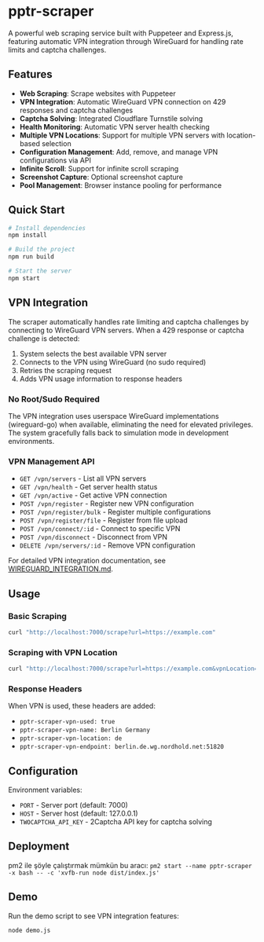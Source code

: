# pptr-scraper

A powerful web scraping service built with Puppeteer and Express.js, featuring automatic VPN integration through WireGuard for handling rate limits and captcha challenges.

## Features

- **Web Scraping**: Scrape websites with Puppeteer
- **VPN Integration**: Automatic WireGuard VPN connection on 429 responses and captcha challenges
- **Captcha Solving**: Integrated Cloudflare Turnstile solving
- **Health Monitoring**: Automatic VPN server health checking
- **Multiple VPN Locations**: Support for multiple VPN servers with location-based selection
- **Configuration Management**: Add, remove, and manage VPN configurations via API
- **Infinite Scroll**: Support for infinite scroll scraping
- **Screenshot Capture**: Optional screenshot capture
- **Pool Management**: Browser instance pooling for performance

## Quick Start

```bash
# Install dependencies
npm install

# Build the project
npm run build

# Start the server
npm start
```

## VPN Integration

The scraper automatically handles rate limiting and captcha challenges by connecting to WireGuard VPN servers. When a 429 response or captcha challenge is detected:

1. System selects the best available VPN server
2. Connects to the VPN using WireGuard (no sudo required)
3. Retries the scraping request
4. Adds VPN usage information to response headers

### No Root/Sudo Required

The VPN integration uses userspace WireGuard implementations (wireguard-go) when available, eliminating the need for elevated privileges. The system gracefully falls back to simulation mode in development environments.

### VPN Management API

- `GET /vpn/servers` - List all VPN servers
- `GET /vpn/health` - Get server health status  
- `GET /vpn/active` - Get active VPN connection
- `POST /vpn/register` - Register new VPN configuration
- `POST /vpn/register/bulk` - Register multiple configurations
- `POST /vpn/register/file` - Register from file upload
- `POST /vpn/connect/:id` - Connect to specific VPN
- `POST /vpn/disconnect` - Disconnect from VPN
- `DELETE /vpn/servers/:id` - Remove VPN configuration

For detailed VPN integration documentation, see [WIREGUARD_INTEGRATION.md](WIREGUARD_INTEGRATION.md).

## Usage

### Basic Scraping
```bash
curl "http://localhost:7000/scrape?url=https://example.com"
```

### Scraping with VPN Location
```bash
curl "http://localhost:7000/scrape?url=https://example.com&vpnLocation=de"
```

### Response Headers

When VPN is used, these headers are added:
- `pptr-scraper-vpn-used: true`
- `pptr-scraper-vpn-name: Berlin Germany`
- `pptr-scraper-vpn-location: de`
- `pptr-scraper-vpn-endpoint: berlin.de.wg.nordhold.net:51820`

## Configuration

Environment variables:
- `PORT` - Server port (default: 7000)
- `HOST` - Server host (default: 127.0.0.1)
- `TWOCAPTCHA_API_KEY` - 2Captcha API key for captcha solving

## Deployment

pm2 ile şöyle çalıştırmak mümkün bu aracı:
`pm2 start --name pptr-scraper -x bash -- -c 'xvfb-run node dist/index.js'`

## Demo

Run the demo script to see VPN integration features:
```bash
node demo.js
```
